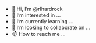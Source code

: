 - 👋 Hi, I’m @rlhardrock
- 👀 I’m interested in ...
- 🌱 I’m currently learning ...
- 💞️ I’m looking to collaborate on ...
- 📫 How to reach me ...

<!---
rlhardrock/rlhardrock is a ✨ special ✨ repository because its `README.md` (this file) appears on your GitHub profile.
You can click the Preview link to take a look at your changes.
--->
